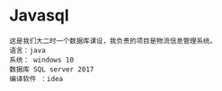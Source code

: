 # Javasql

    这是我们大二时一个数据库课设，我负责的项目是物流信息管理系统。
    语言：java
    系统： windows 10
    数据库 SQL server 2017
    编译软件 ：idea
